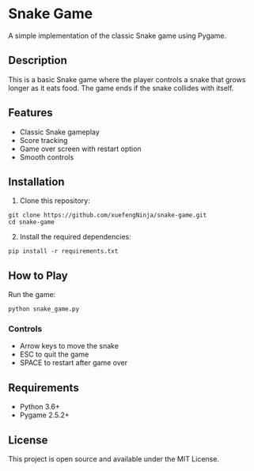 # Snake Game

A simple implementation of the classic Snake game using Pygame.

## Description

This is a basic Snake game where the player controls a snake that grows longer as it eats food. The game ends if the snake collides with itself.

## Features

- Classic Snake gameplay
- Score tracking
- Game over screen with restart option
- Smooth controls

## Installation

1. Clone this repository:
```
git clone https://github.com/xuefengNinja/snake-game.git
cd snake-game
```

2. Install the required dependencies:
```
pip install -r requirements.txt
```

## How to Play

Run the game:
```
python snake_game.py
```

### Controls

- Arrow keys to move the snake
- ESC to quit the game
- SPACE to restart after game over

## Requirements

- Python 3.6+
- Pygame 2.5.2+

## License

This project is open source and available under the MIT License.
